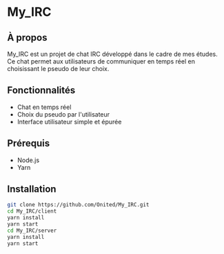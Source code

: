 # My_IRC

## À propos
My_IRC est un projet de chat IRC développé dans le cadre de mes études. Ce chat permet aux utilisateurs de communiquer en temps réel en choisissant le pseudo de leur choix.

## Fonctionnalités
- Chat en temps réel
- Choix du pseudo par l'utilisateur
- Interface utilisateur simple et épurée

## Prérequis
- Node.js
- Yarn

## Installation
```bash
git clone https://github.com/Onited/My_IRC.git
cd My_IRC/client
yarn install
yarn start
cd My_IRC/server
yarn install
yarn start